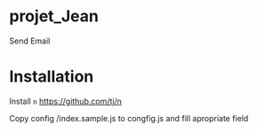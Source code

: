 # projet_Jean
Send Email


# Installation

Install `n` https://github.com/tj/n

Copy config /index.sample.js to congfig.js and fill apropriate field